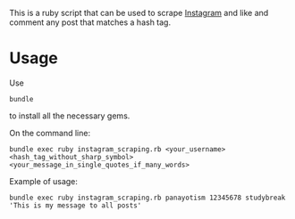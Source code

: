 This is a ruby script that can be used to scrape [Instagram](https://instagram.com) and like and comment any post that matches a hash tag.

Usage
=====

Use

```
bundle
```

to install all the necessary gems.

On the command line:

```
bundle exec ruby instagram_scraping.rb <your_username> <hash_tag_without_sharp_symbol> <your_message_in_single_quotes_if_many_words>
```

Example of usage:

```
bundle exec ruby instagram_scraping.rb panayotism 12345678 studybreak 'This is my message to all posts'
```



